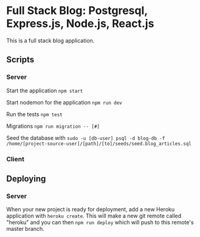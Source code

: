 # Full Stack Blog: Postgresql, Express.js, Node.js, React.js

This is a full stack blog application.

## Scripts

### Server 

Start the application `npm start`

Start nodemon for the application `npm run dev`

Run the tests `npm test`

Migrations `npm run migration -- [#]`

Seed the database with `sudo -u [db-user] psql -d blog-db -f /home/[project-source-user]/[path]/[to]/seeds/seed.blog_articles.sql`

### Client

## Deploying

### Server

When your new project is ready for deployment, add a new Heroku application with `heroku create`. This will make a new git remote called "heroku" and you can then `npm run deploy` which will push to this remote's master branch.